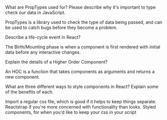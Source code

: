 What are PropTypes used for? Please describe why it's important to type check our data in JavaScript.

PropTypes is a library used to check the type of data being passed, and can be used to catch bugs before they become a problem.

Describe a life-cycle event in React?

The Birth/Mounting phase is when a component is first rendered with initial data before any interactive changes.

Explain the details of a Higher Order Component?

An HOC is a function that takes components as arguments and returns a new component.

What are three different ways to style components in React? Explain some of the benefits of each.

Import a regular css file, which is good if it helps to keep things separate.
Reactstrap if you're more concerned with functionality than looks.
Styled components, for when you'd like to keep your css in your script